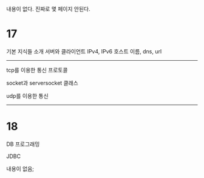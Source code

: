 내용이 없다. 진짜로 몇 페이지 안된다.
# 17

기본 지식들 소개
서버와 클라이언트
IPv4, IPv6
호스트 이름, dns, url

---

tcp를 이용한 통신
프로토콜

socket과 serversocket 클래스

udp를 이용한 통신

---

# 18

DB 프로그래밍

JDBC

내용이 없음;